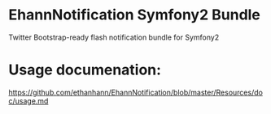 EhannNotification Symfony2 Bundle
=

Twitter Bootstrap-ready flash notification bundle for Symfony2

Usage documenation:
==
https://github.com/ethanhann/EhannNotification/blob/master/Resources/doc/usage.md